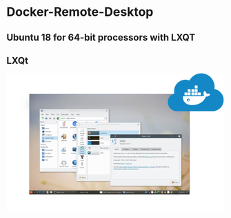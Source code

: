 # Docker-Remote-Desktop

## Ubuntu 18 for 64-bit processors with LXQT

## LXQt
![](https://github.com/NeuroForLunch/docker-remote-desktop/raw/main/lxqt-1.png)
